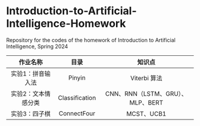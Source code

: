 # Introduction-to-Artificial-Intelligence-Homework

Repository for the codes of the homework of Introduction to Artificial Intelligence, Spring 2024

|      作业名称       |      目录      |              知识点              |
| :-----------------: | :------------: | :------------------------------: |
|  实验1：拼音输入法  |     Pinyin     |           Viterbi 算法           |
| 实验2：文本情感分类 | Classification | CNN、RNN（LSTM、GRU）、MLP、BERT |
|    实验3：四子棋    |  ConnectFour   |            MCST、UCB1            |

